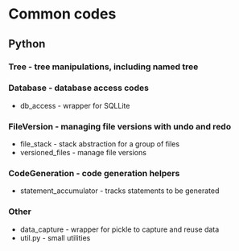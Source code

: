 # Common codes

## Python

### Tree -  tree manipulations, including named tree

### Database - database access codes

- db_access - wrapper for SQLLite
### FileVersion - managing file versions with undo and redo

- file_stack - stack abstraction for a group of files
- versioned_files - manage file versions

### CodeGeneration - code generation helpers
- statement_accumulator - tracks statements to be generated

### Other

- data_capture - wrapper for pickle to capture and reuse data
- util.py - small utilities
